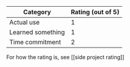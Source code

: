 |Category                                 | Rating (out of 5) |
|---------------------------|--------|
|  Actual use                        | 1         |
|   Learned something        | 1         |
| Time commitment            | 2           |

For how the rating is, see [[side project rating]]
